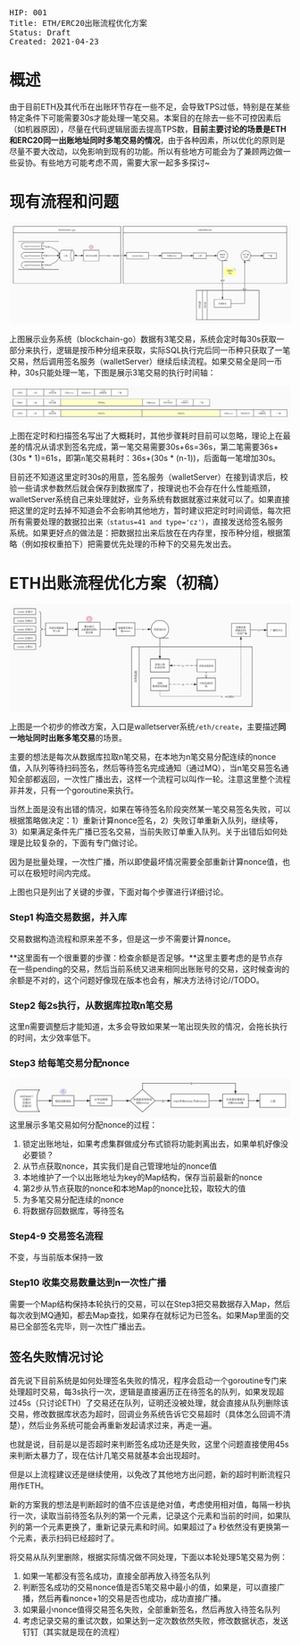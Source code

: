 <pre>  
HIP: 001
Title: ETH/ERC20出账流程优化方案
Status: Draft 
Created: 2021-04-23
</pre>
# 概述
由于目前ETH及其代币在出账环节存在一些不足，会导致TPS过低，特别是在某些特定条件下可能需要30s才能处理一笔交易。本案目的在除去一些不可控因素后（如机器原因），尽量在代码逻辑层面去提高TPS数，**目前主要讨论的场景是ETH和ERC20同一出账地址同时多笔交易的情况**，由于各种因素，所以优化的原则是尽量不要大改动，以免影响到现有的功能。所以有些地方可能会为了兼顾两边做一些妥协。有些地方可能考虑不周，需要大家一起多多探讨~
 
# 现有流程和问题

![现有流程](doc/oldversion.jpg)

上图展示业务系统（blockchain-go）数据有3笔交易，系统会定时每30s获取一部分来执行，逻辑是按币种分组来获取，实际SQL执行完后同一币种只获取了一笔交易，然后调用签名服务（walletServer）继续后续流程。如果交易全是同一币种，30s只能处理一笔，下图是展示3笔交易的执行时间轴：

![执行时间轴](doc/timershaft.jpg)

上图在定时和扫描签名写出了大概耗时，其他步骤耗时目前可以忽略，理论上在最差的情况从请求到签名完成，第一笔交易需要30s+6s=36s，第二笔需要36s+(30s * 1)=61s，即第`n`笔交易耗时：36s+(30s * (n-1))，后面每一笔增加30s。

目前还不知道这里定时30s的用意，签名服务（walletServer）在接到请求后，校验一些请求参数然后就会保存到数据库了，按理说也不会存在什么性能瓶颈，walletServer系统自己来处理就好，业务系统有数据就塞过来就可以了。如果直接把这里的定时去掉不知道会不会影响其他地方，暂时建议把定时时间调低，每次把所有需要处理的数据拉出来`（status=41 and type='cz'）`，直接发送给签名服务系统。如果更好点的做法是：把数据拉出来后放在在内存里，按币种分组，根据策略（例如按权重拍下）把需要优先处理的币种下的交易先发出去。

# ETH出账流程优化方案（初稿）

![修改方案流程-初稿](doc/newversion.jpg)

上图是一个初步的修改方案，入口是walletserver系统`/eth/create`，主要描述**同一地址同时出账多笔交易**的场景。

主要的想法是每次从数据库拉取n笔交易，在本地为n笔交易分配连续的nonce值，入队列等待扫码签名，然后等待签名完成通知（通过MQ），当n笔交易签名通知全部都返回，一次性广播出去，这样一个流程可以叫作一轮。注意这里整个流程非并发，只有一个goroutine来执行。

当然上面是没有出错的情况，如果在等待签名阶段突然某一笔交易签名失败，可以根据策略做决定：1）重新计算nonce签名，2）失败订单重新入队列，继续等，3）如果满足条件先广播已签名交易，当前失败订单重入队列。关于出错后如何处理是比较复杂的，下面有专门做讨论。

因为是批量处理，一次性广播，所以即使最坏情况需要全部重新计算nonce值，也可以在极短时间内完成。

上图也只是列出了关键的步骤，下面对每个步骤进行详细讨论。

### Step1 构造交易数据，并入库

交易数据构造流程和原来差不多，但是这一步不需要计算nonce。

**这里面有一个很重要的步骤：检查余额是否足够。**这里主要考虑的是节点存在一些pending的交易，然后当前系统又进来相同出账账号的交易，这时候查询的余额是不对的，这个问题好像现在版本也会有，解决方法待讨论//TODO。

### Step2 每2s执行，从数据库拉取n笔交易

这里n需要调整后才能知道，太多会导致如果某一笔出现失败的情况，会拖长执行的时间，太少效率低下。

### Step3 给每笔交易分配nonce

![Step3 详细流程](doc/step3.jpg)
这里展示多笔交易如何分配nonce的过程：

1. 锁定出账地址，如果考虑集群做成分布式锁将功能剥离出去，如果单机好像没必要锁？
2. 从节点获取nonce，其实我们是自己管理地址的nonce值
3. 本地维护了一个以出账地址为key的Map结构，保存当前最新的nonce
4. 第2步从节点获取的nonce和本地Map的nonce比较，取较大的值
5. 为多笔交易分配连续的nonce
6. 将数据存回数据库，等待签名

### Step4-9 交易签名流程

不变，与当前版本保持一致

### Step10 收集交易数量达到n一次性广播

需要一个Map结构保持本轮执行的交易，可以在Step3把交易数据存入Map，然后每次收到MQ通知，都去Map查找，如果存在就标记为已签名。如果Map里面的交易已全部签名完毕，则一次性广播出去。

## 签名失败情况讨论

首先说下目前系统是如何处理签名失败的情况，程序会启动一个goroutine专门来处理超时交易，每3s执行一次，逻辑是直接遍历正在待签名的队列，如果发现超过45s（只讨论ETH）了交易还在队列，证明还没被处理，就会直接从队列删除该交易，修改数据库状态为超时，回调业务系统告诉它交易超时（具体怎么回调不清楚），然后业务系统可能会再重新发起请求过来，再走一遍。

也就是说，目前是以是否超时来判断签名成功还是失败，这里个问题直接使用45s来判断太暴力了，现在估计几笔交易就基本会出现超时。

但是以上流程建议还是继续使用，以免改了其他地方出问题，新的超时判断流程只用作ETH。

新的方案我的想法是判断超时的值不应该是绝对值，考虑使用相对值，每隔一秒执行一次，读取当前待签名队列的第一个元素，记录这个元素和当前的时间，如果队列的第一个元素更换了，重新记录元素和时间。如果超过了`a`
秒依然没有更换第一个元素，表示扫码已经超时了。

将交易从队列里删除，根据实际情况做不同处理，下面以本轮处理5笔交易为例：

1. 如果一笔都没有签名成功，直接全部再放入待签名队列
2. 判断签名成功的交易nonce值是否5笔交易中最小的值，如果是，可以直接广播，然后再看nonce+1的交易是否也成功，成功直接广播。
3. 如果最小nonce值得交易签名失败，全部重新签名，然后再放入待签名队列
4. 考虑记录交易的重试次数，如果达到一定次数依然失败，修改数据状态，发送钉钉（其实就是现在的流程）

